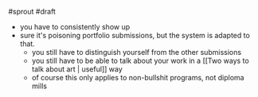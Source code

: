 ---
---

#sprout #draft 

- you have to consistently show up
- sure it's poisoning portfolio submissions, but the system is adapted to that.
	- you still have to distinguish yourself from the other submissions
	- you still have to be able to talk about your work in a [[Two ways to talk about art | useful]] way
	- of course this only applies to non-bullshit programs, not diploma mills

